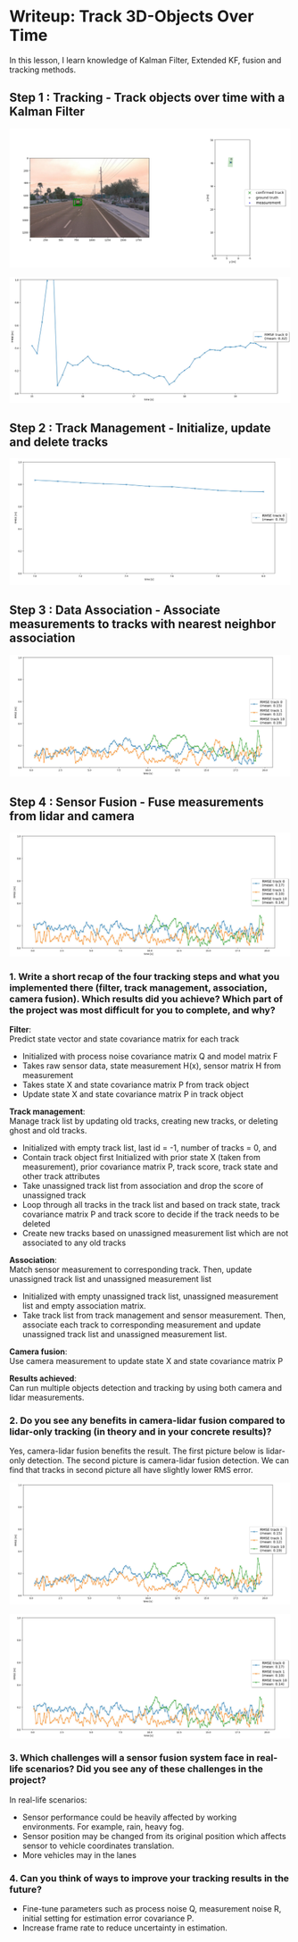 # Writeup: Track 3D-Objects Over Time

In this lesson, I learn knowledge of Kalman Filter, Extended KF, fusion and tracking methods.

## Step 1 : Tracking - Track objects over time with a Kalman Filter

![](img/show_track.png)


![](img/show_track_rmse.png)

## Step 2 : Track Management - Initialize, update and delete tracks

![](img/rmse2.png)

## Step 3 : Data Association - Associate measurements to tracks with nearest neighbor association

![](img/rmse3.png)

## Step 4 : Sensor Fusion - Fuse measurements from lidar and camera

![](img/rmse4.png)


### 1. Write a short recap of the four tracking steps and what you implemented there (filter, track management, association, camera fusion). Which results did you achieve? Which part of the project was most difficult for you to complete, and why?

**Filter**:  
Predict state vector and state covariance matrix for each track

- Initialized with process noise covariance matrix Q and model matrix F
- Takes raw sensor data, state measurement H(x), sensor matrix H from measurement
- Takes state X and state covariance matrix P from track object
- Update state X and state covariance matrix P in track object

**Track management**:  
Manage track list by updating old tracks, creating new tracks, or deleting ghost and old tracks.  
- Initialized with empty track list, last id = -1, number of tracks = 0, and  
- Contain track object first Initialized with prior state X (taken from measurement), prior covariance matrix P, track score, track state and other track attributes  
- Take unassigned track list from association and drop the score of unassigned track  
- Loop through all tracks in the track list and based on track state, track covariance matrix P and track score to decide if the track needs to be deleted  
- Create new tracks based on unassigned measurement list which are not associated to any old tracks  

**Association**:  
Match sensor measurement to corresponding track. Then, update unassigned track list and unassigned measurement list  
- Initialized with empty unassigned track list, unassigned measurement list and empty association matrix.  
- Take track list from track management and sensor measurement. Then, associate each track to corresponding measurement and update unassigned track list and unassigned measurement list.  

**Camera fusion**:  
Use camera measurement to update state X and state covariance matrix P

**Results achieved**:  
Can run multiple objects detection and tracking by using both camera and lidar measurements. 

### 2. Do you see any benefits in camera-lidar fusion compared to lidar-only tracking (in theory and in your concrete results)? 
Yes, camera-lidar fusion benefits the result. The first picture below is lidar-only detection. The second picture is camera-lidar fusion detection. We can find that tracks in second picture all have slightly lower RMS error.  

!["lidar only"](img/rmse3.png)  

!["lidar camera fusion"](img/rmse4.png)

### 3. Which challenges will a sensor fusion system face in real-life scenarios? Did you see any of these challenges in the project?

In real-life scenarios:  
- Sensor performance could be heavily affected by working environments. For example, rain, heavy fog.
- Sensor position may be changed from its original position which affects sensor to vehicle coordinates translation.
- More vehicles may in the lanes

### 4. Can you think of ways to improve your tracking results in the future?

- Fine-tune parameters such as process noise Q, measurement noise R, initial setting for estimation error covariance P.  
- Increase frame rate to reduce uncertainty in estimation.
